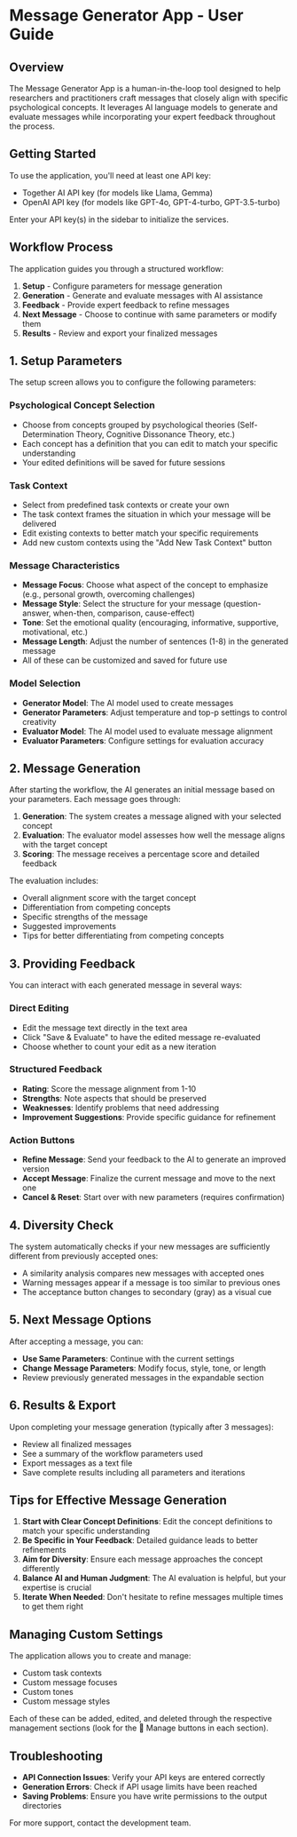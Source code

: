 # Message Generator App - User Guide

## Overview

The Message Generator App is a human-in-the-loop tool designed to help researchers and practitioners craft messages that closely align with specific psychological concepts. It leverages AI language models to generate and evaluate messages while incorporating your expert feedback throughout the process.

## Getting Started

To use the application, you'll need at least one API key:

- Together AI API key (for models like Llama, Gemma)
- OpenAI API key (for models like GPT-4o, GPT-4-turbo, GPT-3.5-turbo)

Enter your API key(s) in the sidebar to initialize the services.

## Workflow Process

The application guides you through a structured workflow:

1. **Setup** - Configure parameters for message generation
2. **Generation** - Generate and evaluate messages with AI assistance
3. **Feedback** - Provide expert feedback to refine messages
4. **Next Message** - Choose to continue with same parameters or modify them
5. **Results** - Review and export your finalized messages

## 1. Setup Parameters

The setup screen allows you to configure the following parameters:

### Psychological Concept Selection

- Choose from concepts grouped by psychological theories (Self-Determination Theory, Cognitive Dissonance Theory, etc.)
- Each concept has a definition that you can edit to match your specific understanding
- Your edited definitions will be saved for future sessions

### Task Context

- Select from predefined task contexts or create your own
- The task context frames the situation in which your message will be delivered
- Edit existing contexts to better match your specific requirements
- Add new custom contexts using the "Add New Task Context" button

### Message Characteristics

- **Message Focus**: Choose what aspect of the concept to emphasize (e.g., personal growth, overcoming challenges)
- **Message Style**: Select the structure for your message (question-answer, when-then, comparison, cause-effect)
- **Tone**: Set the emotional quality (encouraging, informative, supportive, motivational, etc.)
- **Message Length**: Adjust the number of sentences (1-8) in the generated message
- All of these can be customized and saved for future use

### Model Selection

- **Generator Model**: The AI model used to create messages
- **Generator Parameters**: Adjust temperature and top-p settings to control creativity
- **Evaluator Model**: The AI model used to evaluate message alignment
- **Evaluator Parameters**: Configure settings for evaluation accuracy

## 2. Message Generation

After starting the workflow, the AI generates an initial message based on your parameters. Each message goes through:

1. **Generation**: The system creates a message aligned with your selected concept
2. **Evaluation**: The evaluator model assesses how well the message aligns with the target concept
3. **Scoring**: The message receives a percentage score and detailed feedback

The evaluation includes:

- Overall alignment score with the target concept
- Differentiation from competing concepts
- Specific strengths of the message
- Suggested improvements
- Tips for better differentiating from competing concepts

## 3. Providing Feedback

You can interact with each generated message in several ways:

### Direct Editing

- Edit the message text directly in the text area
- Click "Save & Evaluate" to have the edited message re-evaluated
- Choose whether to count your edit as a new iteration

### Structured Feedback

- **Rating**: Score the message alignment from 1-10
- **Strengths**: Note aspects that should be preserved
- **Weaknesses**: Identify problems that need addressing
- **Improvement Suggestions**: Provide specific guidance for refinement

### Action Buttons

- **Refine Message**: Send your feedback to the AI to generate an improved version
- **Accept Message**: Finalize the current message and move to the next one
- **Cancel & Reset**: Start over with new parameters (requires confirmation)

## 4. Diversity Check

The system automatically checks if your new messages are sufficiently different from previously accepted ones:

- A similarity analysis compares new messages with accepted ones
- Warning messages appear if a message is too similar to previous ones
- The acceptance button changes to secondary (gray) as a visual cue

## 5. Next Message Options

After accepting a message, you can:

- **Use Same Parameters**: Continue with the current settings
- **Change Message Parameters**: Modify focus, style, tone, or length
- Review previously generated messages in the expandable section

## 6. Results & Export

Upon completing your message generation (typically after 3 messages):

- Review all finalized messages
- See a summary of the workflow parameters used
- Export messages as a text file
- Save complete results including all parameters and iterations

## Tips for Effective Message Generation

1. **Start with Clear Concept Definitions**: Edit the concept definitions to match your specific understanding
2. **Be Specific in Your Feedback**: Detailed guidance leads to better refinements
3. **Aim for Diversity**: Ensure each message approaches the concept differently
4. **Balance AI and Human Judgment**: The AI evaluation is helpful, but your expertise is crucial
5. **Iterate When Needed**: Don't hesitate to refine messages multiple times to get them right

## Managing Custom Settings

The application allows you to create and manage:

- Custom task contexts
- Custom message focuses
- Custom tones
- Custom message styles

Each of these can be added, edited, and deleted through the respective management sections (look for the 🔧 Manage buttons in each section).

## Troubleshooting

- **API Connection Issues**: Verify your API keys are entered correctly
- **Generation Errors**: Check if API usage limits have been reached
- **Saving Problems**: Ensure you have write permissions to the output directories

For more support, contact the development team.
